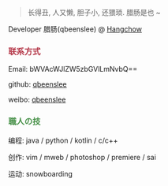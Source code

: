 <!-- markdownlint-disable-file MD033 -->
<!-- markdownlint-disable-file MD041 -->

> 长得丑, 人又懒, 胆子小, 还猥琐. 腊肠是也 ~


Developer 腊肠(qbeenslee) @ [Hangchow](https://www.google.com/maps/place/Hangzhou)


### <font color="#B33445">联系方式</font>

Email: bWVAcWJlZW5zbGVlLmNvbQ==

github: [qbeenslee](https://github.com/qbeenslee)

weibo: [qbeenslee](http://weibo.com/qbeenslee)


### <font color="#489149">職人の技</font>

编程: java / python / kotlin / c/c++

创作: vim / mweb / photoshop / premiere / sai

运动: snowboarding


